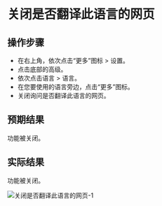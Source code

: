 # 关闭是否翻译此语言的网页

## 操作步骤

- 在右上角，依次点击“更多”图标 > 设置。
- 点击底部的高级。
- 依次点击语言 > 语言。
- 在您要使用的语言旁边，点击“更多”图标。
- 关闭询问是否翻译此语言的网页。

## 预期结果

功能被关闭。

## 实际结果

功能被关闭。

![关闭是否翻译此语言的网页-1](../img/关闭是否翻译此语言的网页-1.png)